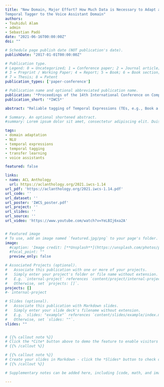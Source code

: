 ```yaml
---
title: "New Domain, Major Effort? How Much Data is Necessary to Adapt a
Temporal Tagger to the Voice Assistant Domain"
authors:
- Touhidul Alam
- admin
- Sebastian Padó
date: "2021-06-16T00:00:00Z"
doi: ""

# Schedule page publish date (NOT publication's date).
publishDate: "2017-01-01T00:00:00Z"

# Publication type.
# Legend: 0 = Uncategorized; 1 = Conference paper; 2 = Journal article;
# 3 = Preprint / Working Paper; 4 = Report; 5 = Book; 6 = Book section;
# 7 = Thesis; 8 = Patent
publication_types: ['paper-conference']

# Publication name and optional abbreviated publication name.
publication: '*Proceedings of the 14th International Conference on Computational Semantics*'
publication_short: '*IWCS*'

abstract: "Reliable tagging of Temporal Expressions (TEs, e.g., Book a table at L’Osteria for Sunday evening) is a central requirement for Voice Assistants (VAs). However, there is a dearth of resources and systems for the VA domain, since publicly-available temporal taggers are trained only on substantially different domains, such as news and clinical text. Since the cost of annotating large datasets is prohibitive, we investigate the trade-off between in-domain data and performance in DA-Time, a hybrid temporal tagger for the English VA domain which combines a neural architecture for robust TE recognition, with a parser-based TE normalizer. We find that transfer learning goes a long way even with as little as 25 in-domain sentences: DA-Time performs at the state of the art on the news domain, and substantially outperforms it on the VA domain."

# Summary. An optional shortened abstract.
#summary: Lorem ipsum dolor sit amet, consectetur adipiscing elit. Duis posuere tellus ac convallis placerat. Proin tincidunt magna sed ex sollicitudin condimentum.

tags:
- domain adaptation
- NLU
- temporal expressions
- temporal tagging
- transfer learning
- voice assistants

featured: false

links:
- name: ACL Anthology
  url: https://aclanthology.org/2021.iwcs-1.14
url_pdf: 'https://aclanthology.org/2021.iwcs-1.14.pdf'
url_code: ''
url_dataset: ''
url_poster: 'IWCS_poster.pdf'
url_project: ''
url_slides: ''
url_source: ''
url_video: 'https://www.youtube.com/watch?v=YeLBIj6xa2A'


# Featured image
# To use, add an image named `featured.jpg/png` to your page's folder.
image:
  #caption: 'Image credit: [**Unsplash**](https://unsplash.com/photos/pLCdAaMFLTE)'
  #focal_point: ""
  preview_only: false

# Associated Projects (optional).
#   Associate this publication with one or more of your projects.
#   Simply enter your project's folder or file name without extension.
#   E.g. `internal-project` references `content/project/internal-project/index.md`.
#   Otherwise, set `projects: []`.
projects: []
#- internal-project

# Slides (optional).
#   Associate this publication with Markdown slides.
#   Simply enter your slide deck's filename without extension.
#   E.g. `slides: "example"` references `content/slides/example/index.md`.
#   Otherwise, set `slides: ""`.
slides: ""


# {{% callout note %}}
# Click the *Cite* button above to demo the feature to enable visitors to import publication metadata into their reference management software.
# {{% /callout %}}

# {{% callout note %}}
# Create your slides in Markdown - click the *Slides* button to check out the example.
# {{% /callout %}}

# Supplementary notes can be added here, including [code, math, and images](https://wowchemy.com/docs/writing-markdown-latex/).

---
```

